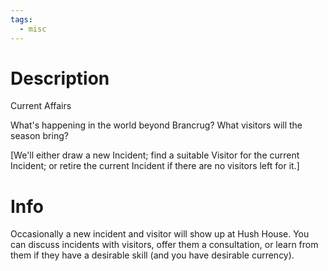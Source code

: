 ```yaml
---
tags:
  - misc
---
```

# Description
Current Affairs

What's happening in the world beyond Brancrug? What visitors will the season bring?

 [We'll either draw a new Incident; find a suitable Visitor for the current Incident; or retire the current Incident if there are no visitors left for it.]
# Info
Occasionally a new incident and visitor will show up at Hush House. You can discuss incidents with visitors, offer them a consultation, or learn from them if they have a desirable skill (and you have desirable currency).
